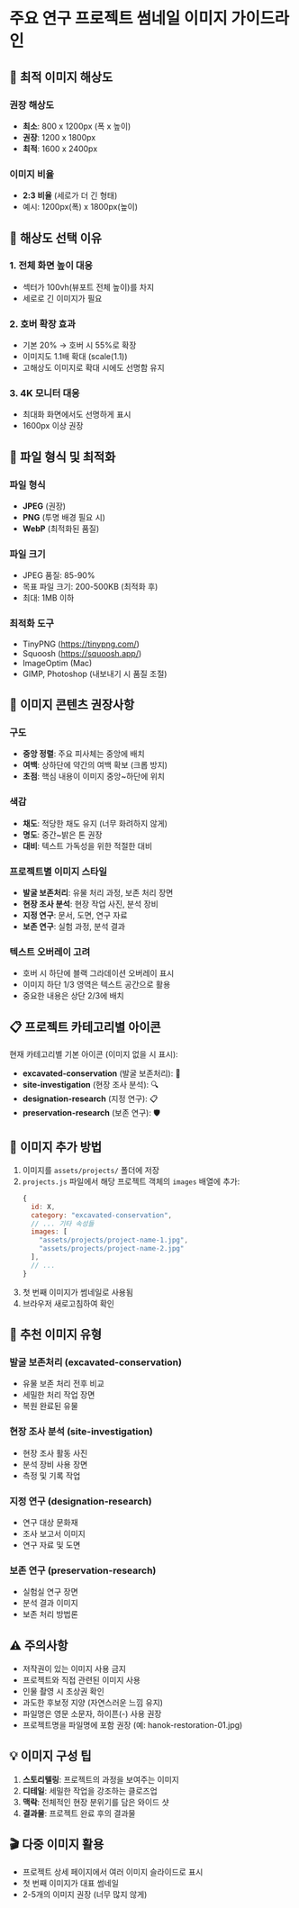 # 주요 연구 프로젝트 썸네일 이미지 가이드라인

## 📐 최적 이미지 해상도

### 권장 해상도
- **최소**: 800 x 1200px (폭 x 높이)
- **권장**: 1200 x 1800px
- **최적**: 1600 x 2400px

### 이미지 비율
- **2:3 비율** (세로가 더 긴 형태)
- 예시: 1200px(폭) x 1800px(높이)

## 🎯 해상도 선택 이유

### 1. 전체 화면 높이 대응
- 섹터가 100vh(뷰포트 전체 높이)를 차지
- 세로로 긴 이미지가 필요

### 2. 호버 확장 효과
- 기본 20% → 호버 시 55%로 확장
- 이미지도 1.1배 확대 (scale(1.1))
- 고해상도 이미지로 확대 시에도 선명함 유지

### 3. 4K 모니터 대응
- 최대화 화면에서도 선명하게 표시
- 1600px 이상 권장

## 📁 파일 형식 및 최적화

### 파일 형식
- **JPEG** (권장)
- **PNG** (투명 배경 필요 시)
- **WebP** (최적화된 품질)

### 파일 크기
- JPEG 품질: 85-90%
- 목표 파일 크기: 200-500KB (최적화 후)
- 최대: 1MB 이하

### 최적화 도구
- TinyPNG (https://tinypng.com/)
- Squoosh (https://squoosh.app/)
- ImageOptim (Mac)
- GIMP, Photoshop (내보내기 시 품질 조절)

## 🎨 이미지 콘텐츠 권장사항

### 구도
- **중앙 정렬**: 주요 피사체는 중앙에 배치
- **여백**: 상하단에 약간의 여백 확보 (크롭 방지)
- **초점**: 핵심 내용이 이미지 중앙~하단에 위치

### 색감
- **채도**: 적당한 채도 유지 (너무 화려하지 않게)
- **명도**: 중간~밝은 톤 권장
- **대비**: 텍스트 가독성을 위한 적절한 대비

### 프로젝트별 이미지 스타일
- **발굴 보존처리**: 유물 처리 과정, 보존 처리 장면
- **현장 조사 분석**: 현장 작업 사진, 분석 장비
- **지정 연구**: 문서, 도면, 연구 자료
- **보존 연구**: 실험 과정, 분석 결과

### 텍스트 오버레이 고려
- 호버 시 하단에 블랙 그라데이션 오버레이 표시
- 이미지 하단 1/3 영역은 텍스트 공간으로 활용
- 중요한 내용은 상단 2/3에 배치

## 📋 프로젝트 카테고리별 아이콘

현재 카테고리별 기본 아이콘 (이미지 없을 시 표시):
- **excavated-conservation** (발굴 보존처리): 🏺
- **site-investigation** (현장 조사 분석): 🔍
- **designation-research** (지정 연구): 📋
- **preservation-research** (보존 연구): 🛡️

## 🔧 이미지 추가 방법

1. 이미지를 `assets/projects/` 폴더에 저장
2. `projects.js` 파일에서 해당 프로젝트 객체의 `images` 배열에 추가:
   ```javascript
   {
     id: X,
     category: "excavated-conservation",
     // ... 기타 속성들
     images: [
       "assets/projects/project-name-1.jpg",
       "assets/projects/project-name-2.jpg"
     ],
     // ...
   }
   ```
3. 첫 번째 이미지가 썸네일로 사용됨
4. 브라우저 새로고침하여 확인

## 📸 추천 이미지 유형

### 발굴 보존처리 (excavated-conservation)
- 유물 보존 처리 전후 비교
- 세밀한 처리 작업 장면
- 복원 완료된 유물

### 현장 조사 분석 (site-investigation)
- 현장 조사 활동 사진
- 분석 장비 사용 장면
- 측정 및 기록 작업

### 지정 연구 (designation-research)
- 연구 대상 문화재
- 조사 보고서 이미지
- 연구 자료 및 도면

### 보존 연구 (preservation-research)
- 실험실 연구 장면
- 분석 결과 이미지
- 보존 처리 방법론

## ⚠️ 주의사항

- 저작권이 있는 이미지 사용 금지
- 프로젝트와 직접 관련된 이미지 사용
- 인물 촬영 시 초상권 확인
- 과도한 후보정 지양 (자연스러운 느낌 유지)
- 파일명은 영문 소문자, 하이픈(-) 사용 권장
- 프로젝트명을 파일명에 포함 권장 (예: hanok-restoration-01.jpg)

## 💡 이미지 구성 팁

1. **스토리텔링**: 프로젝트의 과정을 보여주는 이미지
2. **디테일**: 세밀한 작업을 강조하는 클로즈업
3. **맥락**: 전체적인 현장 분위기를 담은 와이드 샷
4. **결과물**: 프로젝트 완료 후의 결과물

## 🎬 다중 이미지 활용

- 프로젝트 상세 페이지에서 여러 이미지 슬라이드로 표시
- 첫 번째 이미지가 대표 썸네일
- 2-5개의 이미지 권장 (너무 많지 않게)
